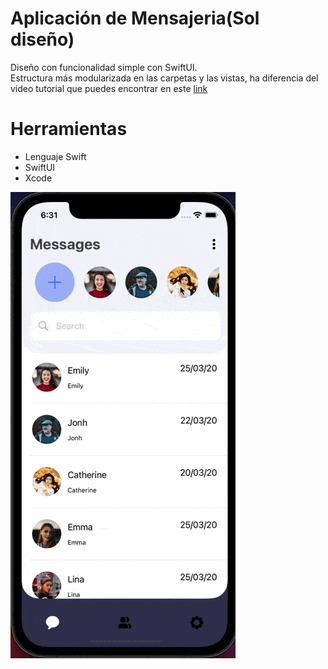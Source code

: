 # Aplicación de Mensajeria(Sol diseño)
Diseño con funcionalidad simple con SwiftUI.
<br>
Estructura más modularizada en las carpetas y las vistas, ha diferencia del vídeo tutorial que puedes encontrar en este [link](https://www.youtube.com/watch?v=vfbu00p8e38&ab_channel=Kavsoft)

# Herramientas
- Lenguaje Swift
- SwiftUI
- Xcode

![alt text](assets/demo.gif "Demo")